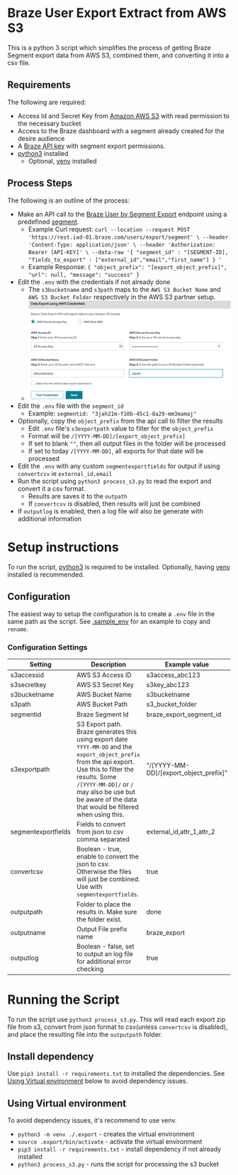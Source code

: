 # Braze User Export Extract from AWS S3
This is a python 3 script which simplifies the process of getting Braze Segment export data from AWS S3, combined them, and converting it into a csv file.

## Requirements
The following are required:
* Access Id and Secret Key from [Amazon AWS S3](https://console.aws.amazon.com/console/) with read permission to the necessary bucket
* Access to the Braze dashboard with a segment already created for the desire audience
* A [Braze API key](https://www.braze.com/docs/api/api_key/) with segment export permissions.
* [python3](https://www.python.org/) installed
	* Optional, [venv](https://docs.python.org/3/library/venv.html) installed

## Process Steps
The following is an outline of the process:
* Make an API call to the [Braze User by Segment Export](https://www.braze.com/docs/api/endpoints/export/user_data/post_users_segment/) endpoint using a predefined [segment](https://www.braze.com/docs/user_guide/engagement_tools/segments/creating_a_segment/).
	* Example Curl request: ```curl --location --request POST 'https://rest.iad-01.braze.com/users/export/segment' \
--header 'Content-Type: application/json' \
--header 'Authorization: Bearer [API-KEY]' \
--data-raw '{
    "segment_id" : "[SEGMENT-ID],
    "fields_to_export" : ["external_id","email","first_name"]
}
'```
	* Example Response: ``` {
    "object_prefix": "[export_object_prefix]",
    "url": null,
    "message": "success"
} ```
* Edit the `.env` with the credentials if not already done
	* The `s3bucketname` and `s3path` maps to the `AWS S3 Bucket Name` and `AWS S3 Bucket Folder` respectively in the AWS S3 partner setup.
	* ![braze_s3_setup](/img/braze_s3_setup.png)
* Edit the `.env` file with the `segment_id`
	* Example:  `segmentid: "3jah21m-f10b-45c1-8a29-mm3mamaj"`
* Optionally, copy the `object_prefix` from the api call to filter the results
	* Edit `.env` file's `s3exportpath` value to filter for the `object_prefix`
	* Format will be `/[YYYY-MM-DD]/[export_object_prefix]`
	* If set to blank `""`, then all output files in the folder will be processed
	* If set to today `/[YYYY-MM-DD]`, all exports for that date will be processed
* Edit the `.env` with any custom `segmentexportfields` for output if using `convertcsv` ie `external_id,email`
* Run the script using `python3 process_s3.py` to read the export and convert it a csv format.
 	* Results are saves it to the `outpath`
	* If `convertcsv` is disabled, then results will just be combined
* If `outputlog` is enabled, then a log file will also be generate with additional information

# Setup instructions
To run the script, [python3](https://www.python.org/) is required to be installed. Optionally, having [venv](https://docs.python.org/3/library/venv.html) installed is recommended.

## Configuration
The easiest way to setup the configuration is to create a `.env` file in the same path as the script. See [.sample_env](.sample_env) for an example to copy and `rename`.

### Configuration Settings
|Setting|Description|Example value|
|----|----|----|
|s3accessid|AWS S3 Access ID|s3access_abc123|
|s3secretkey|AWS S3 Secret Key|s3key_abc123|
|s3bucketname|AWS Bucket Name|s3bucketname|
|s3path|AWS Bucket Path|s3_bucket_folder|
|segmentid|Braze Segment Id|braze_export_segment_id|
|s3exportpath|S3 Export path. Braze generates this using export date `YYYY-MM-DD` and the `export_object_prefix` from the api export. Use this to filter the results. Some `/[YYYY-MM-DD]/` or `/` may also be use but be aware of the data that would be filtered when using this.|"/[YYYY-MM-DD]/[export_object_prefix]"|
|segmentexportfields|Fields to convert from json to csv comma separated|external_id,attr_1,attr_2|
|convertcsv|Boolean - true, enable to convert the json to csv. Otherwise the files will just be combined. Use with `segmentexportfields`.|true|
|outputpath|Folder to place the results in. Make sure the folder exist.|done|
|outputname|Output File prefix name|braze_export|
|outputlog|Boolean - false, set to output an log file for additional error checking|true|

# Running the Script
To run the script use `python3 process_s3.py`. This will read each export zip file from s3, convert from json format to csv(unless `convertcsv` is disabled), and place the resulting file into the `outputpath` folder.

## Install dependency
Use `pip3 install -r requirements.txt` to installed the dependencies. See [Using Virtual environment](#using-virtual-environment) below to avoid dependency issues.

## Using Virtual environment
To avoid dependency issues, it's recommend to use venv.
* `python3 -m venv ./.export` - creates the virtual environment
* `source .export/bin/activate` - activate the virtual environment
* `pip3 install -r requirements.txt` - install dependency if not already installed
* `python3 process_s3.py` - runs the script for processing the s3 bucket

